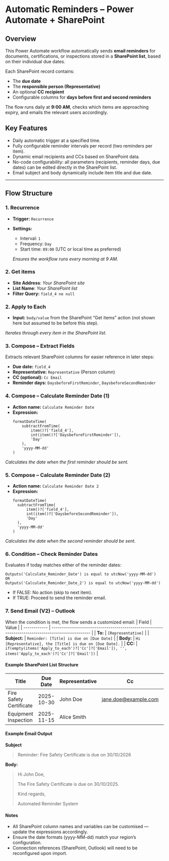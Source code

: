 # Automatic Reminders – Power Automate + SharePoint

## Overview
This Power Automate workflow automatically sends **email reminders** for documents, certifications, or inspections stored in a **SharePoint list**, based on their individual due dates.  

Each SharePoint record contains:
- The **due date**
- The **responsible person (Representative)**
- An optional **CC recipient**
- Configurable columns for **days before first and second reminders**

The flow runs daily at **9:00 AM**, checks which items are approaching expiry, and emails the relevant users accordingly.

## Key Features
- Daily automatic trigger at a specified time.  
- Fully configurable reminder intervals per record (two reminders per item).  
- Dynamic email recipients and CCs based on SharePoint data.  
- No-code configurability: all parameters (recipients, reminder days, due dates) can be edited directly in the SharePoint list.  
- Email subject and body dynamically include item title and due date.  

---

## Flow Structure

### 1. **Recurrence**
- **Trigger:** `Recurrence`
- **Settings:**  
  - Interval: `1`  
  - Frequency: `Day`  
  - Start time: `09:00` (UTC or local time as preferred)
  
  *Ensures the workflow runs every morning at 9 AM.*

### 2. **Get items**
- **Site Address**: *Your SharePoint site*
- **List Name**: *Your SharePoint list*
- **Filter Query:** `field_4 ne null`

### 2. **Apply to Each**
- **Input:** `body/value` from the SharePoint “Get items” action (not shown here but assumed to be before this step).  

*Iterates through every item in the SharePoint list.*

### 3. **Compose – Extract Fields**
Extracts relevant SharePoint columns for easier reference in later steps:
- **Due date:** `field_4`  
- **Representative:** `Representative` (Person column)  
- **CC (optional):** `Cc Email`  
- **Reminder days:** `DaysbeforeFirstReminder`, `DaysbeforeSecondReminder`

### 4. **Compose – Calculate Reminder Date (1)**
- **Action name:** `Calculate Reminder Date`  
- **Expression:**
  ```text
  formatDateTime(
      subtractFromTime(
          item()?['field_4'],
          int(item()?['DaysbeforeFirstReminder']),
          'Day'
      ),
      'yyyy-MM-dd'
  )

*Calculates the date when the first reminder should be sent.*

### 5. **Compose – Calculate Reminder Date (2)**
- **Action name:** `Calculate Reminder Date 2`  
- **Expression:**
  ```text
  formatDateTime(
    subtractFromTime(
        item()?['field_4'],
        int(item()?['DaysbeforeSecondReminder']),
        'Day'
    ),
    'yyyy-MM-dd'
  )
  ```
*Calculates the date when the second reminder should be sent.*

### 6. **Condition – Check Reminder Dates**
Evaluates if today matches either of the reminder dates:
  ```text
  Outputs('Calculate_Reminder_Date') is equal to utcNow('yyyy-MM-dd')
  OR
  Outputs('Calculate_Reminder_Date_2') is equal to utcNow('yyyy-MM-dd')
  ```
- If FALSE: No action (skip to next item).
- If TRUE: Proceed to send the reminder email.

### 7. **Send Email (V2) – Outlook**
When the condition is met, the flow sends a customized email:
| Field        | Value                                                                                             |
| ------------ | ------------------------------------------------------------------------------------------------- |
| **To:**      | `[Representative]`                                                               |
| **Subject:** | `Reminder: [Title] is due on [Due Date]`                                                          |
| **Body:**    | `Hi [Representative], the [Title] is due on [Due Date].`                                          |
| **CC:**      | `if(empty(items('Apply_to_each')?['Cc']?['Email']), '', items('Apply_to_each')?['Cc']?['Email'])` |

#### Example SharePoint List Structure
| Title                   | Due Date   | Representative | Cc                                                  | DaysbeforeFirstReminder | DaysbeforeSecondReminder |
| ----------------------- | ---------- | -------------- | --------------------------------------------------- | ----------------------- | ------------------------ |
| Fire Safety Certificate | 2025-10-30 | John Doe       | [jane.doe@example.com](mailto:jane.doe@example.com) | 90                      | 30                       |
| Equipment Inspection    | 2025-11-15 | Alice Smith    |                                                     | 60                      | 15                       |

#### Example Email Output
**Subject**
> Reminder: Fire Safety Certificate is due on 30/10/2026

**Body:**
> Hi John Doe,
> 
> The Fire Safety Certificate is due on 30/10/2025.
>
> Kind regards,
> 
> Automated Reminder System

#### Notes
- All SharePoint column names and variables can be customised — update the expressions accordingly.
- Ensure the date formats (yyyy-MM-dd) match your region’s configuration.
- Connection references (SharePoint, Outlook) will need to be reconfigured upon import.
